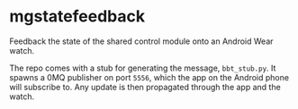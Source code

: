 # mgstatefeedback

Feedback the state of the shared control module onto an Android Wear watch.

The repo comes with a stub for generating the message, `bbt_stub.py`. It spawns a 0MQ publisher on port `5556`, 
which the app on the Android phone will subscribe to. Any update is then propagated through the app and the watch.
